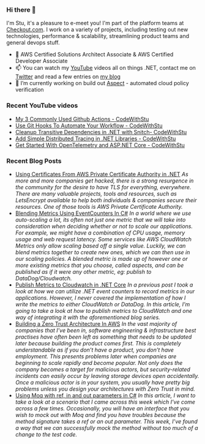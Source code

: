 ### Hi there 👋

I'm Stu, it's a pleasure to e-meet you! I'm part of the platform teams at [Checkout.com](https://www.checkout.com). I work on a variety of projects, including testing out new technologies, performance & scalability, streamlining product teams and general devops stuff.

- 🌱 AWS Certified Solutions Architect Associate & AWS Certified Developer Associate
- 📫 You can watch my [YouTube](https://bit.ly/im5tu-yt-sub) videos all on things .NET, contact me on [Twitter](https://bit.ly/im5tu-tw) and read a few entries on [my blog](https://bit.ly/im5tu-articles)
- 🔭 I’m currently working on build out [Aspect](https://github.com/im5tu/Aspect) - automated cloud policy verification

### Recent YouTube videos
<!--START_SECTION:youtube-->
- [My 3 Commonly Used Github Actions - CodeWithStu](https:&#x2F;&#x2F;www.youtube.com&#x2F;watch?v&#x3D;4xocB0-bKQM)
- [Use Git Hooks To Automate Your Workflow - CodeWithStu](https:&#x2F;&#x2F;www.youtube.com&#x2F;watch?v&#x3D;4QQdLDm1vLM)
- [Cleanup Transitive Dependencies in .NET with Snitch- CodeWithStu](https:&#x2F;&#x2F;www.youtube.com&#x2F;watch?v&#x3D;ZdCn6kpGBhI)
- [Add Simple Distributed Tracing in .NET Libraries - CodeWithStu](https:&#x2F;&#x2F;www.youtube.com&#x2F;watch?v&#x3D;wjglj4jE18Y)
- [Get Started With OpenTelemetry and ASP.NET Core - CodeWithStu](https:&#x2F;&#x2F;www.youtube.com&#x2F;watch?v&#x3D;g0G9M6AuTdo)
<!--END_SECTION:youtube-->
### Recent Blog Posts
<!--START_SECTION:blog-->
- [Using Certificates From AWS Private Certificate Authority in .NET](https:&#x2F;&#x2F;im5tu.io&#x2F;article&#x2F;2021&#x2F;01&#x2F;using-certificates-from-aws-private-certificate-authority-in-.net&#x2F;) 
*As more and more companies get hacked, there is a strong resurgence in the community for the desire to have TLS for everything, everywhere. There are many valuable projects, tools and resources, such as LetsEncrypt available to help both individuals &amp; companies secure their resources. One of those tools is AWS Private Certificate Authority.*
- [Blending Metrics Using EventCounters In C#](https:&#x2F;&#x2F;im5tu.io&#x2F;article&#x2F;2020&#x2F;12&#x2F;blending-metrics-using-eventcounters-in-c&#x2F;) 
*In a world where we use auto-scaling a lot, its often not just one metric that we will take into consideration when deciding whether or not to scale our applications. For example, we might have a combination of CPU usage, memory usage and web request latency. Some services like AWS CloudWatch Metrics only allow scaling based off a single value. Luckily, we can blend metrics together to create new ones, which we can then use in our scaling policies. A blended metric is made up of however one or more existing metrics that you choose, called aspects, and can be published as if it were any other metric, eg: publish to DataDog&#x2F;Cloudwatch.*
- [Publish Metrics to Cloudwatch in .NET Core](https:&#x2F;&#x2F;im5tu.io&#x2F;article&#x2F;2020&#x2F;12&#x2F;publish-metrics-to-cloudwatch-in-.net-core&#x2F;) 
*In a previous post I took a look at how we can utilize .NET event counters to record metrics in our applications. However, I never covered the implementation of how I write the metrics to either CloudWatch or DataDog. In this article, I’m going to take a look at how to publish metrics to CloudWatch and one way of integrating it with the aforementioned blog series.*
- [Building a Zero Trust Architecture In AWS](https:&#x2F;&#x2F;im5tu.io&#x2F;article&#x2F;2020&#x2F;12&#x2F;building-a-zero-trust-architecture-in-aws&#x2F;) 
*In the vast majority of companies that I’ve been in, software engineering &amp; infrastructure best practises have often been left as something that needs to be updated later because building the product comes first. This is completely understandable as if you don’t have a product, you don’t have employment. This presents problems later when companies are beginning to scale rapidly and become popular. Not only does the company becomes a target for malicious actors, but security-related incidents can easily occur by leaving storage devices open accidentally. Once a malicious actor is in your system, you usually have pretty big problems unless you design your architectures with Zero Trust in mind.*
- [Using Moq with ref, in and out parameters in C#](https:&#x2F;&#x2F;im5tu.io&#x2F;article&#x2F;2020&#x2F;11&#x2F;using-moq-with-ref-in-and-out-parameters-in-c&#x2F;) 
*In this article, I want to take a look at a scenario that I came across this week which I’ve come across a few times. Occasionally, you will have an interface that you wish to mock out with Moq and find you have troubles because the method signature takes a ref or an out parameter. This week, I’ve found a way that we can successfully mock the method without too much of a change to the test code.*
<!--END_SECTION:blog-->
